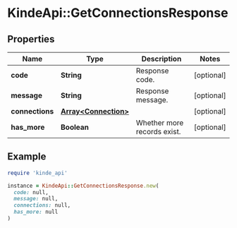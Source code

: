 # KindeApi::GetConnectionsResponse

## Properties

| Name | Type | Description | Notes |
| ---- | ---- | ----------- | ----- |
| **code** | **String** | Response code. | [optional] |
| **message** | **String** | Response message. | [optional] |
| **connections** | [**Array&lt;Connection&gt;**](Connection.md) |  | [optional] |
| **has_more** | **Boolean** | Whether more records exist. | [optional] |

## Example

```ruby
require 'kinde_api'

instance = KindeApi::GetConnectionsResponse.new(
  code: null,
  message: null,
  connections: null,
  has_more: null
)
```

